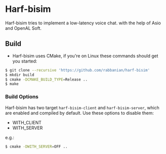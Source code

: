 # Harf-bisim

Harf-bisim tries to implement a low-latency voice chat. with the help of Asio and OpenAL Soft.

## Build

- Harf-bisim uses CMake, if you're on Linux these commands should get you started:
 
```bash
$ git clone --recursive 'https://github.com/rabbanian/harf-bisim'
$ mkdir build
$ cmake -DCMAKE_BUILD_TYPE=Release ..
$ make
```

### Build Options

Harf-bisim has two target `harf-bisim-client` and `harf-bisim-server`,
which are enabled and compiled by default. Use these options to disable them:

- WITH_CLIENT
- WITH_SERVER

e.g.:

```bash
$ cmake -DWITH_SERVER=OFF ..
```